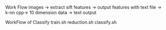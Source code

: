 Work Flow
images -> extract sift features -> output features with text file
-> k-nn cpp-> 10 dimension data -> text output

WorkFlow of Classify
train.sh
reduction.sh
classify.sh
